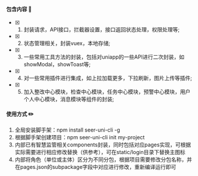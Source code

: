 #### 包含内容 :notebook:
- [x] 1. 封装请求，API接口，拦截器设置，接口返回状态处理，权限处理等;
- [x] 2. 状态管理相关，封装vuex，本地存储;
- [x] 3. 一些常用工具方法的封装，包括对uniapp的一些API进行二次封装，如showModal，showToast等;
- [x] 4. 对一些常用插件进行集成，如上拉加载更多，下拉刷新，图片上传等插件;
- [x] 5. 加入整改中心模块，检查中心模块，任务中心模块，预警中心模块，用户个人中心模块，消息模块等组件的封装;

#### 使用方式 :pencil2:
1. 全局安装脚手架：npm install seer-uni-cli -g 
2. 根据脚手架创建项目：npm seer-uni-cli init my-project
3. 内部已有智慧监管相关components封装，同时包括对应pages实现，可根据实际需要进行相应修改替换（供参考），可在static/login目录下替换主图标
4. 内部将角色（单位或主体）区分为不同分包，根据项目需要修改分包名称，并在pages.json的subpackage字段中对应进行修改，重新编译运行即可